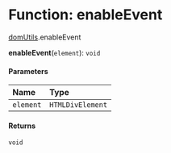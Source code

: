 # Function: enableEvent

[domUtils](/auto-docs/free-layout-editor/modules/domUtils.md).enableEvent

**enableEvent**(`element`): `void`

#### Parameters

| Name | Type |
| :------ | :------ |
| `element` | `HTMLDivElement` |

#### Returns

`void`
